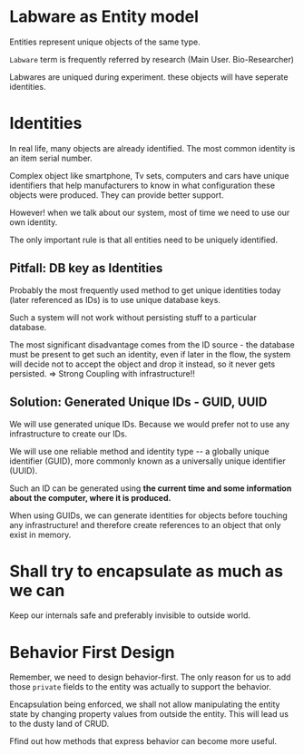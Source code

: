 # Labware as Entity model

Entities represent unique objects of the same type.

`Labware` term is frequently referred by research (Main User. Bio-Researcher)

Labwares are uniqued during experiment. these objects will have seperate identities.

# Identities

In real life, many objects are already identified. The most common identity is an item serial number.

Complex object like smartphone, Tv sets, computers and cars have unique identifiers that help manufacturers to know in what configuration these objects were produced. They can provide better support.

However! when we talk about our system, most of time we need to use our own identity.

The only important rule is that all entities need to be uniquely identified.

## Pitfall: DB key as Identities

Probably the most frequently used method to get unique identities today (later referenced as IDs) is to use unique database keys.

Such a system will not work without persisting stuff to a particular database.

The most significant disadvantage comes from the ID source - the database must be present to get such an identity, even if later in the flow, the system will decide not to accept the object and drop it instead, so it never gets persisted. => Strong Coupling with infrastructure!!

## Solution: Generated Unique IDs - GUID, UUID

We will use generated unique IDs. Because we would prefer not to use any infrastructure to create our IDs.

We will use one reliable method and identity type -- a globally unique identifier (GUID), more commonly known as a universally unique identifier (UUID).

Such an ID can be generated using **the current time and some information about the computer, where it is produced.**

When using GUIDs, we can generate identities for objects before touching any infrastructure! and therefore create references to an object that only exist in memory.

# Shall try to encapsulate as much as we can

Keep our internals safe and preferably invisible to outside world.

# Behavior First Design

Remember, we need to design behavior-first. The only reason for us to add those `private` fields to the entity was actually to support the behavior.

Encapsulation being enforced, we shall not allow manipulating the entity state by changing property values from outside the entity. This will lead us to the dusty land of CRUD.

Ffind out how methods that express behavior can become more useful.
